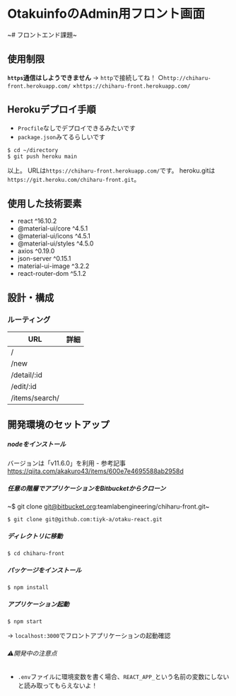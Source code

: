 # OtakuinfoのAdmin用フロント画面
~# フロントエンド課題~

## 使用制限
**`https`通信はしようできません**
-> `http`で接続してね！
○`http://chiharu-front.herokuapp.com/`
×`https://chiharu-front.herokuapp.com/`

## Herokuデプロイ手順
- `Procfile`なしでデプロイできるみたいです
- `package.json`みてるらしいです

```
$ cd ~/directory
$ git push heroku main
```
以上。
URLは`https://chiharu-front.herokuapp.com/`です。
heroku.gitは`https://git.heroku.com/chiharu-front.git`。

## 使用した技術要素
* react ^16.10.2
* @material-ui/core ^4.5.1
* @material-ui/icons ^4.5.1
* @material-ui/styles ^4.5.0
* axios ^0.19.0
* json-server ^0.15.1
* material-ui-image ^3.2.2
* react-router-dom ^5.1.2

## 設計・構成
### ルーティング
| URL  | 詳細  |
|---|---|
|/   |   |
|/new   |   |
|/detail/:id   |   |
|/edit/:id   |   |
|/items/search/   |   |

## 開発環境のセットアップ
##### nodeをインストール
バージョンは「v11.6.0」を利用 - 参考記事 https://qiita.com/akakuro43/items/600e7e4695588ab2958d

##### 任意の階層でアプリケーションをBitbucketからクローン
~$ git clone git@bitbucket.org:teamlabengineering/chiharu-front.git~
```
$ git clone git@github.com:tiyk-a/otaku-react.git
```

##### ディレクトリに移動
```
$ cd chiharu-front
```

##### パッケージをインストール
```
$ npm install
```

##### アプリケーション起動
```
$ npm start
```
→ `localhost:3000`でフロントアプリケーションの起動確認

###### ⚠️開発中の注意点
- `.env`ファイルに環境変数を書く場合、`REACT_APP_`という名前の変数にしないと読み取ってもらえないよ！
